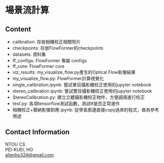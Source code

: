 # 場景流計算

## Content

- calibration: 存放相機校正相關照片
- checkpoints: 存放FlowFormer的checkpoints
- datasets: 資料集
- ff_configs: FlowFormer 專屬 configs
- ff_core: FlowFormer core
- viz_results: my_visualize_flow.py產生的Optical Flow影像結果
- my_visualize_flow.py: FlowFormer計算視覺化
- single_calibration.ipynb: 嘗試單目攝影機校正使用的jupyter notebook
- stereo_calibration.ipynb: 嘗試雙目攝影機校正使用的jupyter notebook
- StereoCalibration.py: 建立立體攝影機校正物件，方便調用進行校正
- test.py: 各項tensorflow測試函數，測試tf是否正常運作
- 相機校正+聲納影像對應.ipynb: 從學長那邊直接copy過來的程式，做為參考用途

## Contact Information

NTOU CS  
PEI-KUEI, HO  
<allenho324@gmail.com>
